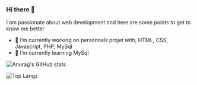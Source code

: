 ### Hi there 👋

I am passionate about web development and here are some points to get to know me better

- 🔭 I’m currently working on personnals projet with, HTML, CSS, Javascript, PHP, MySql
- 🌱 I’m currently learning MySql




![Anurag's GitHub stats](https://github-readme-stats.vercel.app/api?username=boris-picard&theme=react)

![Top Langs](https://github-readme-stats.vercel.app/api/top-langs/?username=boris-picard&layout=compact)

